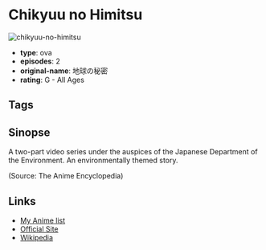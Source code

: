 # Chikyuu no Himitsu

![chikyuu-no-himitsu](https://cdn.myanimelist.net/images/anime/1216/93502.jpg)

-   **type**: ova
-   **episodes**: 2
-   **original-name**: 地球の秘密
-   **rating**: G - All Ages

## Tags

## Sinopse

A two-part video series under the auspices of the Japanese Department of the Environment. An environmentally themed story.

(Source: The Anime Encyclopedia)

## Links

-   [My Anime list](https://myanimelist.net/anime/38195/Chikyuu_no_Himitsu)
-   [Official Site](http://www.geoc.jp/rashinban/syoseki_detail_35.html)
-   [Wikipedia](https://ja.wikipedia.org/wiki/%E5%9C%B0%E7%90%83%E3%81%AE%E7%A7%98%E5%AF%86)
